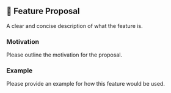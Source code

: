 ## 🚀 Feature Proposal

A clear and concise description of what the feature is.

### Motivation

Please outline the motivation for the proposal.

### Example

Please provide an example for how this feature would be used.
